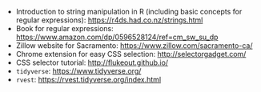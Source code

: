 - Introduction to string manipulation in R (including basic concepts for regular expressions): https://r4ds.had.co.nz/strings.html
- Book for regular expressions: https://www.amazon.com/dp/0596528124/ref=cm_sw_su_dp
- Zillow website for Sacramento: https://www.zillow.com/sacramento-ca/
- Chrome extension for easy CSS selection: http://selectorgadget.com/
- CSS selector tutorial: http://flukeout.github.io/
- `tidyverse`: https://www.tidyverse.org/
- `rvest`: https://rvest.tidyverse.org/index.html
